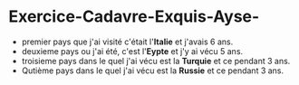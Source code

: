 # Exercice-Cadavre-Exquis-Ayse- 
* premier pays que j'ai visité c'était l'__Italie__ et j'avais 6 ans.
* deuxieme pays ou j'ai été, c'est l'__Eypte__ et j'y ai vécu 5 ans.
* troisieme pays dans le quel j'ai vécu est la __Turquie__ et ce pendant 3 ans.
* Qutième pays dans le quel j'ai vécu est la __Russie__ et ce pendant 3 ans.
